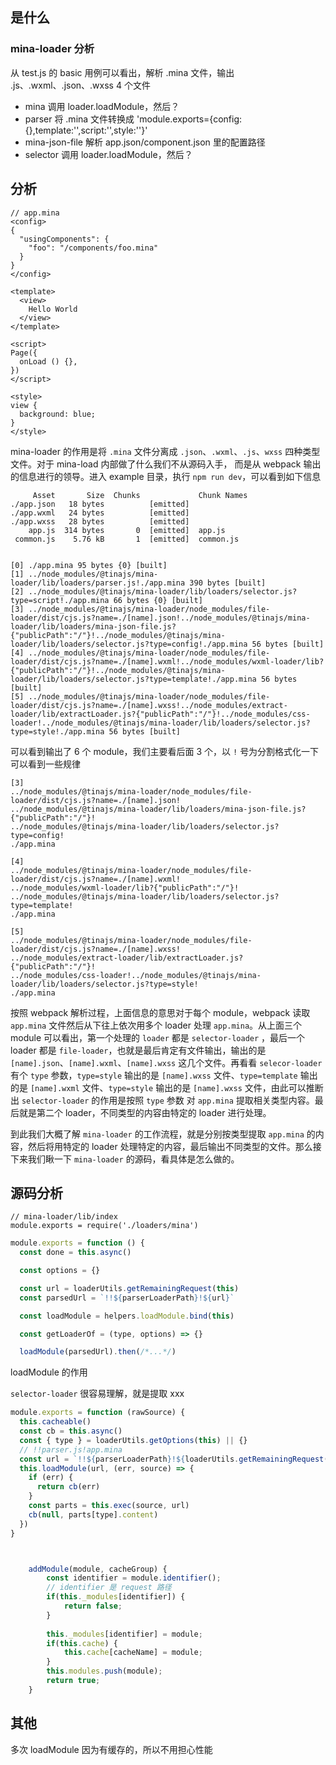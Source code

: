 ## 是什么

### mina-loader 分析
从 test.js 的 basic 用例可以看出，解析 .mina 文件，输出 .js、.wxml、.json、.wxss  4 个文件

- mina 调用 loader.loadModule，然后？
- parser 将 .mina 文件转换成 'module.exports={config:{},template:'',script:'',style:''}'
- mina-json-file 解析 app.json/component.json 里的配置路径
- selector 调用 loader.loadModule，然后？


## 分析

```
// app.mina
<config>
{
  "usingComponents": {
    "foo": "/components/foo.mina"
  }
}
</config>

<template>
  <view>
    Hello World
  </view>
</template>

<script>
Page({
  onLoad () {},
})
</script>

<style>
view {
  background: blue;
}
</style>
```

mina-loader 的作用是将 `.mina` 文件分离成 `.json`、`.wxml`、`.js`、`wxss` 四种类型文件。对于 mina-load 内部做了什么我们不从源码入手，
而是从 webpack 输出的信息进行的领导。进入 example 目录，执行 `npm run dev`，可以看到如下信息

```
     Asset       Size  Chunks             Chunk Names
./app.json   18 bytes          [emitted]  
./app.wxml   24 bytes          [emitted]  
./app.wxss   28 bytes          [emitted]  
    app.js  314 bytes       0  [emitted]  app.js
 common.js    5.76 kB       1  [emitted]  common.js


[0] ./app.mina 95 bytes {0} [built]
[1] ../node_modules/@tinajs/mina-loader/lib/loaders/parser.js!./app.mina 390 bytes [built] 
[2] ../node_modules/@tinajs/mina-loader/lib/loaders/selector.js?type=script!./app.mina 66 bytes {0} [built]
[3] ../node_modules/@tinajs/mina-loader/node_modules/file-loader/dist/cjs.js?name=./[name].json!../node_modules/@tinajs/mina-loader/lib/loaders/mina-json-file.js?{"publicPath":"/"}!../node_modules/@tinajs/mina-loader/lib/loaders/selector.js?type=config!./app.mina 56 bytes [built]
[4] ../node_modules/@tinajs/mina-loader/node_modules/file-loader/dist/cjs.js?name=./[name].wxml!../node_modules/wxml-loader/lib?{"publicPath":"/"}!../node_modules/@tinajs/mina-loader/lib/loaders/selector.js?type=template!./app.mina 56 bytes [built]
[5] ../node_modules/@tinajs/mina-loader/node_modules/file-loader/dist/cjs.js?name=./[name].wxss!../node_modules/extract-loader/lib/extractLoader.js?{"publicPath":"/"}!../node_modules/css-loader!../node_modules/@tinajs/mina-loader/lib/loaders/selector.js?type=style!./app.mina 56 bytes [built]
```

可以看到输出了 6 个 module，我们主要看后面 3 个，以 `!` 号为分割格式化一下可以看到一些规律

```
[3]
../node_modules/@tinajs/mina-loader/node_modules/file-loader/dist/cjs.js?name=./[name].json!
../node_modules/@tinajs/mina-loader/lib/loaders/mina-json-file.js?{"publicPath":"/"}!
../node_modules/@tinajs/mina-loader/lib/loaders/selector.js?type=config!
./app.mina

[4]
../node_modules/@tinajs/mina-loader/node_modules/file-loader/dist/cjs.js?name=./[name].wxml!
../node_modules/wxml-loader/lib?{"publicPath":"/"}!
../node_modules/@tinajs/mina-loader/lib/loaders/selector.js?type=template!
./app.mina

[5]
../node_modules/@tinajs/mina-loader/node_modules/file-loader/dist/cjs.js?name=./[name].wxss!
../node_modules/extract-loader/lib/extractLoader.js?{"publicPath":"/"}!
../node_modules/css-loader!../node_modules/@tinajs/mina-loader/lib/loaders/selector.js?type=style!
./app.mina
```

按照 webpack 解析过程，上面信息的意思对于每个 module，webpack 读取 `app.mina` 文件然后从下往上依次用多个 loader 处理 `app.mina`。从上面三个 module 可以看出，第一个处理的 `loader`
都是 `selector-loader` ，最后一个 loader 都是 `file-loader`，也就是最后肯定有文件输出，输出的是 `[name].json`、`[name].wxml`、`[name].wxss` 这几个文件。再看看 `selecor-loader` 有个 `type`
参数，`type=style` 输出的是 `[name].wxss` 文件、`type=template` 输出的是 `[name].wxml` 文件、`type=style` 输出的是 `[name].wxss` 文件，由此可以推断出 `selector-loader` 的作用是按照 `type` 参数
对 `app.mina` 提取相关类型内容。最后就是第二个 loader，不同类型的内容由特定的 loader 进行处理。

到此我们大概了解 `mina-loader` 的工作流程，就是分别按类型提取 `app.mina` 的内容，然后将用特定的 loader 处理特定的内容，最后输出不同类型的文件。那么接下来我们瞅一下 `mina-loader` 的源码，看具体是怎么做的。

## 源码分析
```
// mina-loader/lib/index
module.exports = require('./loaders/mina')
```

```js
module.exports = function () {
  const done = this.async()

  const options = {}

  const url = loaderUtils.getRemainingRequest(this)
  const parsedUrl = `!!${parserLoaderPath}!${url}`

  const loadModule = helpers.loadModule.bind(this)

  const getLoaderOf = (type, options) => {}

  loadModule(parsedUrl).then(/*...*/)
```

loadModule 的作用

`selector-loader` 很容易理解，就是提取 xxx

```js
module.exports = function (rawSource) {
  this.cacheable()
  const cb = this.async()
  const { type } = loaderUtils.getOptions(this) || {}
  // !!parser.js!app.mina
  const url = `!!${parserLoaderPath}!${loaderUtils.getRemainingRequest(this)}`
  this.loadModule(url, (err, source) => {
    if (err) {
      return cb(err)
    }
    const parts = this.exec(source, url)
    cb(null, parts[type].content)
  })
}



	addModule(module, cacheGroup) {
		const identifier = module.identifier();
		// identifier 是 request 路径
		if(this._modules[identifier]) {
			return false;
		}
		
		this._modules[identifier] = module;
		if(this.cache) {
			this.cache[cacheName] = module;
		}
		this.modules.push(module);
		return true;
	}
```

## 其他
多次 loadModule 因为有缓存的，所以不用担心性能

